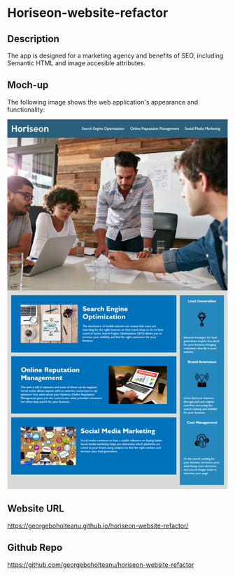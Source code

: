 # Horiseon-website-refactor

## Description

The app is designed for a marketing agency and benefits of SEO, including Semantic HTML and image accesible attributes.

## Moch-up
The following image shows the web application's appearance and functionality:

![](/assets/Horiseon-demo.png)


## Website URL

https://georgeboholteanu.github.io/horiseon-website-refactor/

## Github Repo

https://github.com/georgeboholteanu/horiseon-website-refactor
